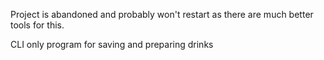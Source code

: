 Project is abandoned and probably won't restart as there are much better tools for this.

CLI only program for saving and preparing drinks

